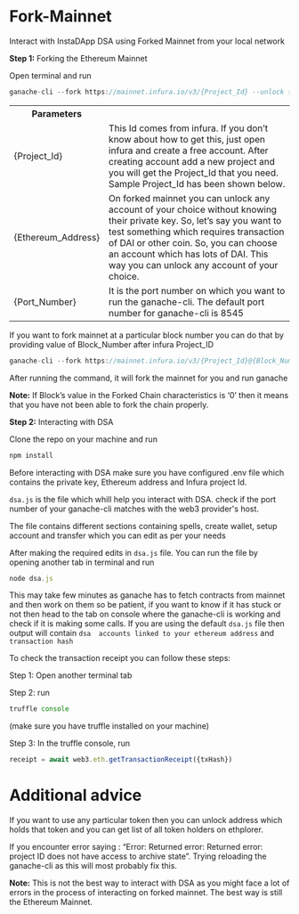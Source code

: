 # Fork-Mainnet
Interact with InstaDApp DSA using Forked Mainnet from your local network


**Step 1:** Forking the Ethereum Mainnet

Open terminal and run

```javascript
ganache-cli --fork https://mainnet.infura.io/v3/{Project_Id} --unlock {Ethereum_Address} -p {Port_Number} --networkId 1
```
<table class="table">
  <tr>
    <th>Parameters</th>
    <th>  </th> 
  </tr>
  <tr>
    <tr>
    <td>{Project_Id}</td>
    <td>This Id comes from infura. If you don’t know about how to get this, just open infura and create a free account. After creating account add a new project and you will get the Project_Id that you need. Sample Project_Id has been shown below.
</td>
  <tr>
  <tr>
    <td>{Ethereum_Address}</td>
    <td>On forked mainnet you can unlock any account of your choice without knowing their private key. So, let’s say you want to test  something which requires transaction of DAI or other coin. So, you can choose an account which has lots of DAI. This way you can unlock any account of your choice.
</td>
  </tr>
  <tr>
    <td>{Port_Number}</td>
    <td>It is the port number on which you want to run the ganache-cli. The default port number for ganache-cli is 8545</td>
  </tr>
</table>

If you want to fork mainnet at a particular block number you can do that by providing value of Block_Number after infura Project_ID

```javascript
ganache-cli --fork https://mainnet.infura.io/v3/{Project_Id}@{Block_Number} --unlock {Ethereum_Address} -p {Port_Number} --networkId 1
```

After running the command, it will fork the mainnet for you and run ganache

**Note:** If Block’s value in the Forked Chain characteristics is ‘0’ then it means that you have not been able to fork the chain properly.

**Step 2:** Interacting with DSA

Clone the repo on your machine and run 

```javascript
npm install
```
Before interacting with DSA make sure you have configured .env file which contains the private key, Ethereum address and Infura project Id.

`dsa.js` is the file which whill help you interact with DSA.
check if the port number of your ganache-cli matches with the web3 provider's host.

The file contains different sections containing spells, create wallet, setup account and transfer which you can edit as per your needs

After making the required edits in `dsa.js` file. You can run the file by opening another tab in terminal and run 
```javascript
node dsa.js
```
This may take few minutes as ganache has to fetch contracts from mainnet and then work on them so be patient, if you want to know if it has stuck or not then head to the tab on console where the ganache-cli is working and check if it is making some calls.
If you are using the default `dsa.js` file then output will contain `dsa  accounts linked to your ethereum address` and `transaction hash`

To check the transaction receipt you can follow these steps: 


Step 1: Open another terminal tab

Step 2: run 
```javascript
truffle console
``` 
(make sure you have truffle installed on your machine)

Step 3: In the truffle console, run 

```javascript
receipt = await web3.eth.getTransactionReceipt({txHash})
```

# Additional advice
If you want to use any particular token then you can unlock address which holds that token and you can get list of all token holders on 
ethplorer.

If you encounter error saying : “Error: Returned error: Returned error: project ID does not have access to archive state”. Trying reloading the ganache-cli as this will most probably fix this.
 
**Note:** This is not the best way to interact with DSA as you might face a lot of errors in the process of interacting on forked mainnet. The best way is still the Ethereum Mainnet.
